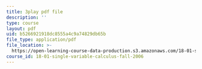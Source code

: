 ```yaml
---
title: 3play pdf file
description: ''
type: course
layout: pdf
uid: b5266921918dc8555a4c9a74829db65b
file_type: application/pdf
file_location: >-
  https://open-learning-course-data-production.s3.amazonaws.com/18-01-single-variable-calculus-fall-2006/b5266921918dc8555a4c9a74829db65b_zUEuKrxgHws.pdf
course_id: 18-01-single-variable-calculus-fall-2006
---
```

